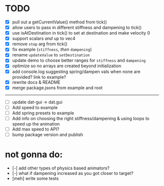 # TODO

- [X] pull out a getCurrentValue() method from tick()
- [x] allow users to pass in different stiffness and dampening to tick()
- [X] use isAtDestination in tick() to set at destination and make velocity 0
- [X] support scalars _and_ up to vec4
- [X] remove `step` arg from tick()
- [X] fix example (`stiffness`, _then_ `dampening`)
- [X] rename `updateValue` to `setDestination`
- [X] update demo to choose better ranges for `stiffness` and `dampening`
- [X] optimize so no arrays are created beyond initialization
- [X] add console.log suggesting spring/dampen vals when none are provided? link to example?
- [X] rewrite docs & README
- [X] merge package.jsons from example and root
--------------------------------
- [ ] update dat-gui -> dat.gui
- [ ] Add speed to example
- [ ] Add spring presets to example
- [ ] Add info on choosing the right stiffness/dampening & using loops to speed up the animation
- [ ] Add max speed to API?
- [ ] bump package version and publish

# not gonna do:

- [-] add other types of physics based animators?
- [-] what if dampening increased as you got closer to target?
- [meh] write some tests
